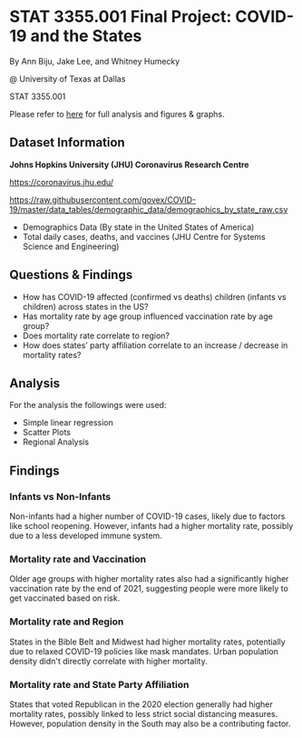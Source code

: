 # STAT 3355.001 Final Project: COVID-19 and the States

By Ann Biju, Jake Lee, and Whitney Humecky

@ University of Texas at Dallas 

STAT 3355.001

Please refer to <a href="https://github.com/owlbemi/COVID-and-States-Project/blob/main/STAT-3355-Final-Project.md">here</a> for full analysis and figures & graphs.

## Dataset Information
**Johns Hopkins University (JHU) Coronavirus Research Centre**

https://coronavirus.jhu.edu/

https://raw.githubusercontent.com/govex/COVID-19/master/data_tables/demographic_data/demographics_by_state_raw.csv

- Demographics Data (By state in the United States of America)
- Total daily cases, deaths, and vaccines (JHU Centre for Systems Science and Engineering)

## Questions & Findings
- How has COVID-19 affected (confirmed vs deaths) children (infants vs children) across states in the US?
- Has mortality rate by age group influenced vaccination rate by age group?
- Does mortality rate correlate to region?
- How does states’ party affiliation correlate to an increase / decrease in mortality rates?

## Analysis
For the analysis the followings were used:

- Simple linear regression
- Scatter Plots
- Regional Analysis

## Findings
### Infants vs Non-Infants
Non-infants had a higher number of COVID-19 cases, likely due to factors like school reopening. However, infants had a higher mortality rate, possibly due to a less developed immune system.

### Mortality rate and Vaccination
Older age groups with higher mortality rates also had a significantly higher vaccination rate by the end of 2021, suggesting people were more likely to get vaccinated based on risk.

### Mortality rate and Region
States in the Bible Belt and Midwest had higher mortality rates, potentially due to relaxed COVID-19 policies like mask mandates. Urban population density didn't directly correlate with higher mortality.

### Mortality rate and State Party Affiliation
States that voted Republican in the 2020 election generally had higher mortality rates, possibly linked to less strict social distancing measures. However, population density in the South may also be a contributing factor.



